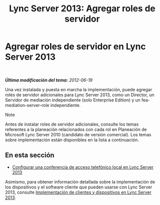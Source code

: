 ﻿---
title: 'Lync Server 2013: Agregar roles de servidor'
TOCTitle: Agregar roles de servidor
ms:assetid: a8ff5f0b-50eb-43ff-941f-028e4383783c
ms:mtpsurl: https://technet.microsoft.com/es-es/library/Gg412794(v=OCS.15)
ms:contentKeyID: 48276258
ms.date: 01/07/2017
mtps_version: v=OCS.15
ms.translationtype: HT
---

# Agregar roles de servidor en Lync Server 2013

 

_**Última modificación del tema:** 2012-06-19_

Una vez instalada y puesta en marcha la implementación, puede agregar roles de servidor adicionales para Lync Server 2013, como un Director, un Servidor de mediación independiente (solo Enterprise Edition) y un fea-mediation-server-role independiente.


> [!NOTE]
> Antes de instalar roles de servidor adicionales, consulte los temas referentes a la planeación relacionados con cada rol en Planeación de Microsoft Lync Server 2010 (candidato de versión comercial). Los temas sobre implementación están disponibles en la lista a continuación.



## En esta sección

  - [Configurar una conferencia de acceso telefónico local en Lync Server 2013](lync-server-2013-configuring-dial-in-conferencing.md)

Asimismo, para obtener información detallada sobre la implementación de los dispositivos y el software cliente que pueden usarse con Lync Server 2013, consulte [Implementación de clientes y dispositivos en Lync Server 2013](lync-server-2013-deploying-clients-and-devices.md).

